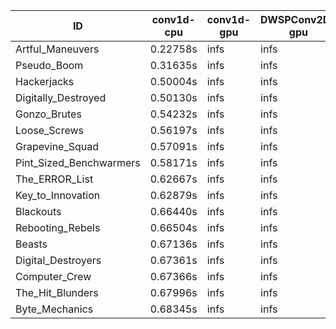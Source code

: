 |ID|conv1d-cpu|conv1d-gpu|DWSPConv2D-gpu|gemm-gpu|avg|
|-|-|-|-|-|-|
|Artful_Maneuvers|0.22758s|infs|infs|4.48219s|infs|
|Pseudo_Boom|0.31635s|infs|infs|4.47297s|infs|
|Hackerjacks|0.50004s|infs|infs|4.49087s|infs|
|Digitally_Destroyed|0.50130s|infs|infs|4.46054s|infs|
|Gonzo_Brutes|0.54232s|infs|infs|4.46720s|infs|
|Loose_Screws|0.56197s|infs|infs|4.63236s|infs|
|Grapevine_Squad|0.57091s|infs|infs|4.50261s|infs|
|Pint_Sized_Benchwarmers|0.58171s|infs|infs|4.46249s|infs|
|The_ERROR_List|0.62667s|infs|infs|4.49205s|infs|
|Key_to_Innovation|0.62879s|infs|infs|4.60710s|infs|
|Blackouts|0.66440s|infs|infs|4.45493s|infs|
|Rebooting_Rebels|0.66504s|infs|infs|4.47795s|infs|
|Beasts|0.67136s|infs|infs|4.48410s|infs|
|Digital_Destroyers|0.67361s|infs|infs|4.46869s|infs|
|Computer_Crew|0.67366s|infs|infs|4.46646s|infs|
|The_Hit_Blunders|0.67996s|infs|infs|4.46788s|infs|
|Byte_Mechanics|0.68345s|infs|infs|4.47743s|infs|
